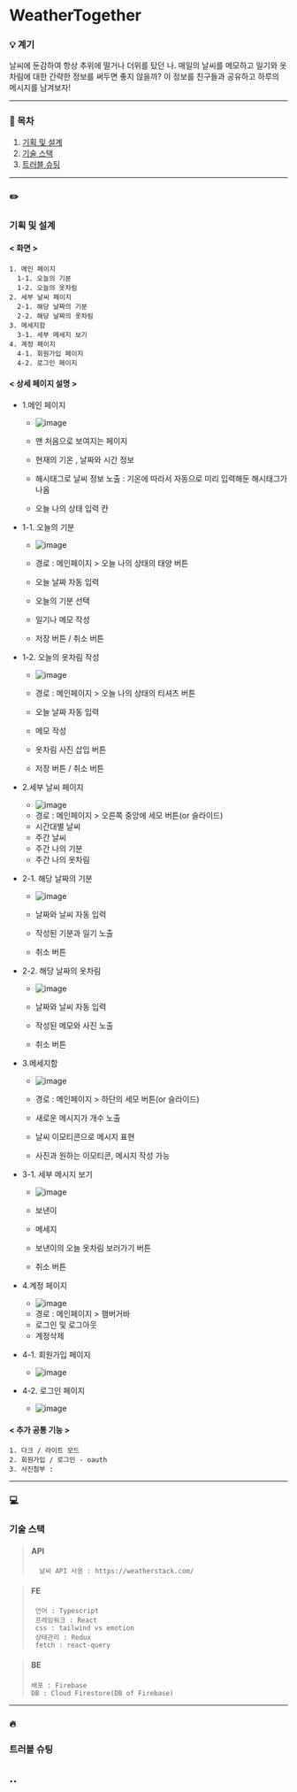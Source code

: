 # WeatherTogether

### 💡 계기
날씨에 둔감하여 항상 추위에 떨거나 더위를 탔던 나. 매일의 날씨를 메모하고 일기와 옷차림에 대한 간략한 정보를 써두면 좋지 않을까? 이 정보를 친구들과 공유하고 하루의 메시지를 남겨보자! 


-------------                                                


### 📗 목차
1. [기획 및 설계](#기획-및-설계)
2. [기술 스택](#기술-스택)
3. [트러블 슈팅](#트러블-슈팅)
-------------                                                

### ✏️
### 기획 및 설계
#### < 화면 > 
    1. 메인 페이지
      1-1. 오늘의 기분
      1-2. 오늘의 옷차림 
    2. 세부 날씨 페이지
      2-1. 해당 날짜의 기분
      2-2. 해당 날짜의 옷차림
    3. 메세지함
      3-1. 세부 메세지 보기
    4. 계정 페이지
      4-1. 회원가입 페이지
      4-2. 로그인 페이지
    
    

#### < 상세 페이지 설명 > 
* 1.메인 페이지
  * ![image](https://user-images.githubusercontent.com/91399033/164986691-3ecc5512-3be8-4912-9f85-e48c2d590575.png)
 
  *  맨 처음으로 보여지는 페이지 
  *  현재의 기온 , 날짜와 시간 정보 
  *  해시태그로 날씨 정보 노출 : 기온에 따라서 자동으로 미리 입력해둔 해시태그가 나옴  
  *  오늘 나의 상태 입력 칸 
      
* 1-1. 오늘의 기분 
  * ![image](https://user-images.githubusercontent.com/91399033/164986712-5a2d1d0d-46f6-4513-b424-44b4b9a7cb8f.png)

  * 경로 : 메인페이지 > 오늘 나의 상태의 태양 버튼
  * 오늘 날짜 자동 입력
  * 오늘의 기분 선택
  * 일기나 메모 작성
  * 저장 버튼 / 취소 버튼
      
* 1-2. 오늘의 옷차림 작성
  * ![image](https://user-images.githubusercontent.com/91399033/164986728-619da6a4-a2bc-4961-b9b3-8cb01e5d2215.png)

  * 경로 : 메인페이지 > 오늘 나의 상태의 티셔츠 버튼
  * 오늘 날짜 자동 입력
  * 메모 작성
  * 옷차림 사진 삽입 버튼
  * 저장 버튼 /  취소 버튼

       
* 2.세부 날씨 페이지
  *  ![image](https://user-images.githubusercontent.com/91399033/164986281-442cd0b1-0c87-49d3-b558-3e11bae4ad16.png)
  * 경로 :  메인페이지 > 오른쪽 중앙에 세모 버튼(or 슬라이드)
  * 시간대별 날씨
  * 주간 날씨
  * 주간 나의 기분 
  * 주간 나의 옷차림
  

* 2-1. 해당 날짜의 기분
  * ![image](https://user-images.githubusercontent.com/91399033/164986300-d254af7f-c820-41d9-b68c-9dffd78924f9.png)
 
  * 날짜와 날씨 자동 입력
  * 작성된 기분과 일기 노출
  * 취소 버튼

* 2-2. 해당 날짜의 옷차림
   * ![image](https://user-images.githubusercontent.com/91399033/164986315-3fb83ddc-816a-427d-99de-0628d8cb76b0.png)
  
   * 날짜와 날씨 자동 입력
   * 작성된 메모와 사진 노출
   * 취소 버튼

* 3.메세지함
  * ![image](https://user-images.githubusercontent.com/91399033/164986324-1342c333-5348-43f7-8679-40e6f57ad000.png)
 
  * 경로 : 메인페이지 > 하단의 세모 버튼(or 슬라이드)
  *  새로운 메시지가 개수 노출
  *  날씨 이모티콘으로 메시지 표현
  *  사진과 원하는 이모티콘, 메시지 작성 가능

* 3-1. 세부 메시지 보기 
  *  ![image](https://user-images.githubusercontent.com/91399033/164986332-24da5cc3-ae6a-4777-8ada-97d9079d44c8.png)

  * 보낸이
  * 메세지
  * 보낸이의 오늘 옷차림 보러가기 버튼
  * 취소 버튼 
  
* 4.계정 페이지
  * ![image](https://user-images.githubusercontent.com/91399033/164986379-7b91f7cf-4f36-49f1-9d4e-fc70826837fa.png)
  * 경로 : 메인페이지 > 햄버거바
  * 로그인 및 로그아웃    
  * 계정삭제
 
* 4-1. 회원가입 페이지
  * ![image](https://user-images.githubusercontent.com/91399033/164987349-e069bca2-e791-485c-a4b9-2032c486863e.png)
  

* 4-2. 로그인 페이지
  *  ![image](https://user-images.githubusercontent.com/91399033/164987368-bab55f38-c9a0-4fe7-bc7f-cf9e5fc041d0.png)

 


#### < 추가 공통 기능 >
    1. 다크 / 라이트 모드
    2. 회원가입 / 로그인 - oauth
    3. 사진첨부 : 
   

-------------    
### 💻
### 기술 스택
>#### API 
>       날씨 API 사용 : https://weatherstack.com/

>#### FE
>      언어 : Typescript
>      프레임워크 : React
>      css : tailwind vs emotion
>      상태관리 : Redux
>      fetch : react-query 

>#### BE
>     배포 : Firebase 
>     DB : Cloud Firestore(DB of Firebase)
>       

-------------  
### 🔥
### 트러블 슈팅
..
-------------
